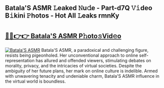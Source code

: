 ## Batala'S ASMR 𝙻eaked 𝙽u𝚍e - Part-d7Q 𝚅𝚒deo B𝚒kini 𝙿hotos - Hot All 𝙻eaks rmnKy

# <h2><a href="http://ld3gkl.urlbe.top/?page=Batala%27S+ASMR">🔗🔗👉👉 Batala'S ASMR P𝚑oto𝚜Vid𝚎o</a></h2>

[![Batala'S ASMR](https://i.imgur.com/eBuTRDB.gif)](http://ld3gkl.urlbe.top/?page=Batala%27S+ASMR)
Batala'S ASMR, a paradoxical and challenging figure, resists being pigeonholed. Her unconventional approach to online self-representation has allured and offended viewers, stimulating debates on morality, privacy, and the intricacies of virtual societies. Despite the ambiguity of her future plans, her mark on online culture is indelible. Armed with unwavering tenacity and undeniable charm, Batala'S ASMR influence in the virtual world is boundless.
